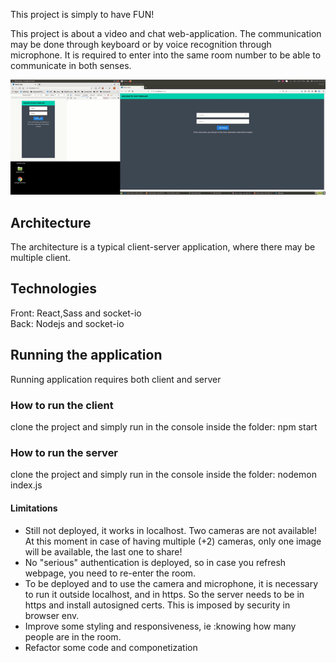 This project is simply to have FUN!

This project is about a video and chat web-application. 
The communication may be done through keyboard or by voice recognition through microphone.
It is required to enter into the same room number to be able to communicate in both senses.

![Alt Text](./src/staticsources/video.gif)


## Architecture

The architecture is a typical client-server application, where there may be multiple client.

## Technologies

Front: React,Sass and socket-io  
Back: Nodejs and socket-io

## Running the application

Running application requires both client and server

### How to run the client

clone the project and simply run in the console inside the folder: npm start

### How to run the server

clone the project and simply run in the console inside the folder: nodemon index.js


#### Limitations

- Still not deployed, it works in localhost. Two cameras are not available! At this moment in case of having multiple (+2) cameras, only one image will be available, the last one to share!
- No "serious" authentication is deployed, so in case you refresh webpage, you need to re-enter the room.
- To be deployed and to use the camera and microphone, it is necessary to run it outside localhost, and in https. So the server needs to be in https and install autosigned certs. This is imposed by security in browser env.
- Improve some styling and responsiveness, ie :knowing how many people are in the room.
- Refactor some code and componetization
